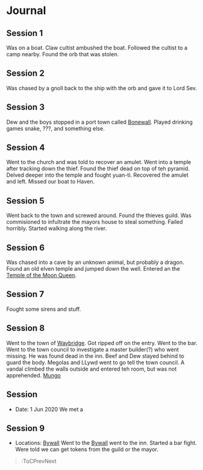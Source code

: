 # Journal

## Session 1
Was on a boat. Claw cultist ambushed the boat. Followed the cultist to a camp nearby. Found the orb that was stolen.

## Session 2 
Was chased by a gnoll back to the ship with the orb and gave it to Lord Sev. 

## Session 3 
Dew and the boys stopped in a port town called [Bonewall](/docs/locations#bonewall). Played drinking games snake, ???, and something else.

## Session 4 
Went to the church and was told to recover an amulet. Went into a temple after tracking down the thief. Found the thief dead on top of teh pyramid. Delved deeper into the temple and fought yuan-ti. Recovered the amulet and left. Missed our boat to Haven.

## Session 5
Went back to the town and screwed around. Found the thieves guild. Was commisioned to infultrate the mayors house to steal something. Failed horribly. Started walking along the river.

## Session 6
Was chased into a cave by an unknown animal, but probably a dragon. Found an old elven temple and jumped down the well. Entered an the [Temple of the Moon Queen](/docs/locations#temple-of-the-moon-queen).

## Session 7
Fought some sirens and stuff.

## Session 8
Went to the town of [Waybridge](/docs/locations#waybridge). Got ripped off on the entry. Went to the bar. Went to the town council to investigate a master builder(?) who went missing. He was found dead in the inn. Beef and Dew stayed behind to guard the body. Megolas and LLywd went to go tell the town council. A vandal climbed the walls outside and entered teh room, but was not apprehended. [Mungo](/docs/party#mungo-'freefoot'-cotton)  

## Session 
* Date: 1 Jun 2020
We met a 


## Session 9
* Locations: [Bywall](/docs/locations#bywall)
Went to the [Bywall](/docs/locations#bywall) went to the inn. Started a bar fight. Were told we can get tokens from the guild or the mayor.

> :ToCPrevNext